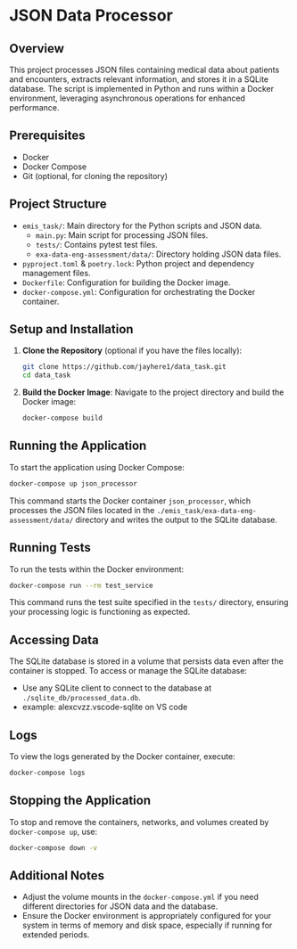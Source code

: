 

# JSON Data Processor

## Overview
This project processes JSON files containing medical data about patients and encounters, extracts relevant information, and stores it in a SQLite database. The script is implemented in Python and runs within a Docker environment, leveraging asynchronous operations for enhanced performance.

## Prerequisites
- Docker
- Docker Compose
- Git (optional, for cloning the repository)

## Project Structure
- `emis_task/`: Main directory for the Python scripts and JSON data.
  - `main.py`: Main script for processing JSON files.
  - `tests/`: Contains pytest test files.
  - `exa-data-eng-assessment/data/`: Directory holding JSON data files.
- `pyproject.toml` & `poetry.lock`: Python project and dependency management files.
- `Dockerfile`: Configuration for building the Docker image.
- `docker-compose.yml`: Configuration for orchestrating the Docker container.

## Setup and Installation

1. **Clone the Repository** (optional if you have the files locally):
   ```bash
   git clone https://github.com/jayhere1/data_task.git
   cd data_task
   ```

2. **Build the Docker Image**:
   Navigate to the project directory and build the Docker image:
   ```bash
   docker-compose build
   ```

## Running the Application
To start the application using Docker Compose:
```bash
docker-compose up json_processor
```

This command starts the Docker container `json_processor`, which processes the JSON files located in the `./emis_task/exa-data-eng-assessment/data/` directory and writes the output to the SQLite database.

## Running Tests
To run the tests within the Docker environment:
```bash
docker-compose run --rm test_service
```
This command runs the test suite specified in the `tests/` directory, ensuring your processing logic is functioning as expected.

## Accessing Data
The SQLite database is stored in a volume that persists data even after the container is stopped. To access or manage the SQLite database:
- Use any SQLite client to connect to the database at `./sqlite_db/processed_data.db`.
- example: alexcvzz.vscode-sqlite on VS code
## Logs
To view the logs generated by the Docker container, execute:
```bash
docker-compose logs
```

## Stopping the Application
To stop and remove the containers, networks, and volumes created by `docker-compose up`, use:
```bash
docker-compose down -v
```

## Additional Notes
- Adjust the volume mounts in the `docker-compose.yml` if you need different directories for JSON data and the database.
- Ensure the Docker environment is appropriately configured for your system in terms of memory and disk space, especially if running for extended periods.
